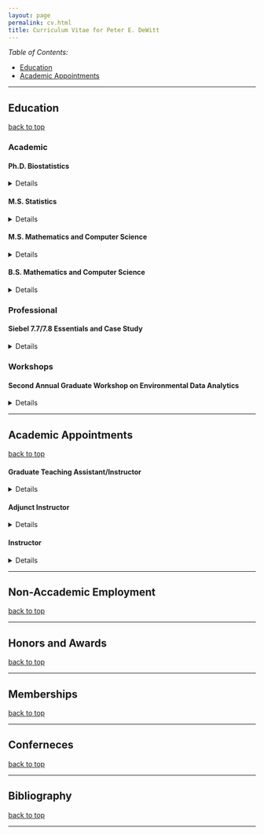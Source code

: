```yaml
---
layout: page
permalink: cv.html
title: Curriculum Vitae for Peter E. DeWitt
---
```


<a name="top"></a> *Table of Contents:*

* [Education](#education)
* [Academic Appointments](#academic_appointments)


----

## <a name="education"></a>Education

[back to top](#top)

### Academic

#### Ph.D. Biostatistics
<details>
<ul>
<li> expected Spring 2017 </li>
<li> University of Colorado Anschutz Medical Campus, Aurora, Colorado </li>
</ul>
</details>

#### M.S. Statistics
<details>
<ul>
<li> 2010 </li>
<li> Colorado State University, Fort Collins, Colorado</li>
</ul>
</details>

#### M.S. Mathematics and Computer Science
<details>
<ul>
<li> 2007 </li>
<li> Colorado School of Mines, Golden, Colorado</li>
</ul>
</details>

#### B.S. Mathematics and Computer Science
<details>
<ul>
<li> 2005 </li>
<li> Colorado School of Mines, Golden, Colorado</li>
<li> Graduate with High Honors </li>
<li> Minor: Engineering </li>
</ul>
</details>


### Professional

#### Siebel 7.7/7.8 Essentials and Case Study
<details>
<ul>
<li> 2007 </li>
<li> Siebel University, Los Angeles, California</li>
</ul>
</details>

### Workshops

#### Second Annual Graduate Workshop on Environmental Data Analytics
<details>
<ul>
<li> July 2015 </li>
<li> National Center for Atmospheric Research, Boulder, Colorado </li>
</ul>
</details>


-----

## <a name="academic_appointments"></a> Academic Appointments

[back to top](#top)

#### Graduate Teaching Assistant/Instructor
<details>
<ul>
<li> 2008-2010</li>
<li> Department of Statistics, Colorado State University, Fort Collins, Colorado</li>
</ul>
</details>

#### Adjunct Instructor
<details>
<ul>
<li> 2006-2007 </li>
<li> Department of Mathematics, Red Rocks Community Colorado, Lakewood, Colorado</li>
</ul>
</details>

#### Instructor
<details>
<ul>
<li> 2006-2007 </li>
<li> Department of Mathematics and Computer Science, Colorado School of Mines, Golden, Colorado</li>
</ul>
</details>

----

## <a name='non_academic_employment'></a> Non-Accademic Employment

[back to top](#top)

----

## <a name='honor_awards'></a> Honors and Awards

[back to top](#top)

----

## <a name='memberships'></a> Memberships

[back to top](#top)

----

## <a name='Conferences'></a> Conferneces

[back to top](#top)

----

## <a name='Bibliography'></a> Bibliography

[back to top](#top)

----
